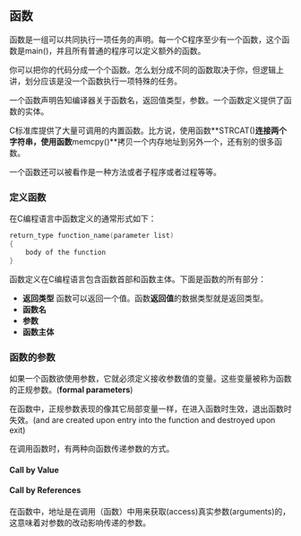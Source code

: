 ## 函数
函数是一组可以共同执行一项任务的声明。每一个C程序至少有一个函数，这个函数是main()，并且所有普通的程序可以定义额外的函数。

你可以把你的代码分成一个个函数。怎么划分成不同的函数取决于你，但逻辑上讲，划分应该是没一个函数执行一项特殊的任务。

一个函数声明告知编译器关于函数名，返回值类型，参数。一个函数定义提供了函数的实体。

C标准库提供了大量可调用的内置函数。比方说，使用函数**STRCAT()**连接两个字符串，使用函数**memcpy()**拷贝一个内存地址到另外一个，还有别的很多函数。

一个函数还可以被看作是一种方法或者子程序或者过程等等。
### 定义函数
在C编程语言中函数定义的通常形式如下：
```c
return_type function_name(parameter list)
{
	body of the function
}
```
函数定义在C编程语言包含函数首部和函数主体。下面是函数的所有部分：
* **返回类型** 函数可以返回一个值。函数**返回值**的数据类型就是返回类型。
* **函数名**
* **参数**
* **函数主体**
### 函数的参数
如果一个函数欲使用参数，它就必须定义接收参数值的变量。这些变量被称为函数的正规参数。(**formal parameters**)

在函数中，正规参数表现的像其它局部变量一样，在进入函数时生效，退出函数时失效。(and are created upon entry into the function and destroyed upon exit)

在调用函数时，有两种向函数传递参数的方式。

#### Call by Value
#### Call by References
在函数中，地址是在调用（函数）中用来获取(access)真实参数(arguments)的，这意味着对参数的改动影响传递的参数。

